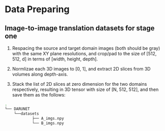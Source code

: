 # Data Preparing

## Image-to-image translation datasets for stage one

1. Respacing the source and target domain images (both should be gray) with the same XY plane resolutions, and crop/pad to the size of [512, 512, d] in terms of [width, height, depth].

2. Normlizae each 3D images to [0, 1], and extract 2D slices from 3D volumes along depth-axis.

3. Stack the list of 2D slices at zero dimension for the two domains respectively, resulting in 3D tensor with size of [N, 512, 512], and then save them as the follows:

```bash
.
└── DARUNET
    └──datasets
            ├── A_imgs.npy
            └── B_imgs.npy
```
